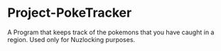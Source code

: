 # Project-PokeTracker
A Program that keeps track of the pokemons that you have caught in a region. Used only for Nuzlocking purposes.
